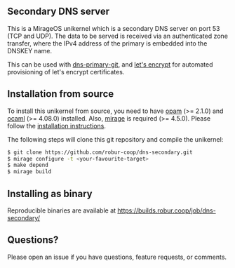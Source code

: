 ## Secondary DNS server

This is a MirageOS unikernel which is a secondary DNS server on port 53
(TCP and UDP). The data to be served is received via an authenticated zone
transfer, where the IPv4 address of the primary is embedded into the DNSKEY
name.

This can be used with [dns-primary-git](https://github.com/robur-coop/dns-primary-git),
and [let's encrypt](https://github.com/robur-coop/dns-letsencrypt-secondary) for
automated provisioning of let's encrypt certificates.

## Installation from source

To install this unikernel from source, you need to have
[opam](https://opam.ocaml.org) (>= 2.1.0) and
[ocaml](https://ocaml.org) (>= 4.08.0) installed. Also,
[mirage](https://mirageos.org) is required (>= 4.5.0). Please follow the
[installation instructions](https://mirageos.org/wiki/install).

The following steps will clone this git repository and compile the unikernel:

```bash
$ git clone https://github.com/robur-coop/dns-secondary.git
$ mirage configure -t <your-favourite-target>
$ make depend
$ mirage build
```

## Installing as binary

Reproducible binaries are available at https://builds.robur.coop/job/dns-secondary/

## Questions?

Please open an issue if you have questions, feature requests, or comments.
